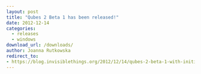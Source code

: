 ```yaml
---
layout: post
title: "Qubes 2 Beta 1 has been released!"
date: 2012-12-14
categories:
  - releases
  - windows
download_url: /downloads/
author: Joanna Rutkowska
redirect_to:
- https://blog.invisiblethings.org/2012/12/14/qubes-2-beta-1-with-initial-windows.html
---
```


